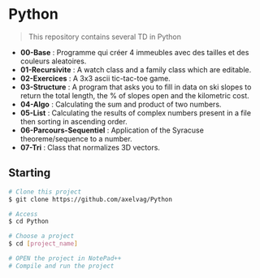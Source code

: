 # Python

> This repository contains several TD in Python

* **00-Base** : Programme qui créer 4 immeubles avec des tailles et des couleurs aleatoires.
* **01-Recursivite** : A watch class and a family class which are editable.
* **02-Exercices** : A 3x3 ascii tic-tac-toe game.
* **03-Structure** : A program that asks you to fill in data on ski slopes to return the total length, the % of slopes open and the kilometric cost.
* **04-Algo** : Calculating the sum and product of two numbers.
* **05-List** : Calculating the results of complex numbers present in a file then sorting in ascending order.
* **06-Parcours-Sequentiel** : Application of the Syracuse theoreme/sequence to a number.
* **07-Tri** : Class that normalizes 3D vectors.

## Starting ##

```bash
# Clone this project
$ git clone https://github.com/axelvag/Python

# Access
$ cd Python

# Choose a project
$ cd [project_name]

# OPEN the project in NotePad++
# Compile and run the project

```

